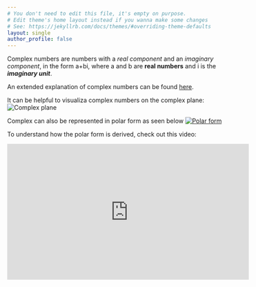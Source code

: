 ```yaml
---
# You don't need to edit this file, it's empty on purpose.
# Edit theme's home layout instead if you wanna make some changes
# See: https://jekyllrb.com/docs/themes/#overriding-theme-defaults
layout: single
author_profile: false
---
```


Complex numbers are numbers with a *real component* and an *imaginary component*, in the form a+bi, where a and b are **real numbers** and i is the ***imaginary unit***.

An extended explanation of complex numbers can be found [here](https://en.wikipedia.org/wiki/Complex_number).

It can be helpful to visualiza complex numbers on the complex plane:
![Complex plane](https://upload.wikimedia.org/wikipedia/commons/5/57/90-Degree_Rotations_in_the_Complex_Plane.png)

Complex can also be represented in polar form as seen below
[![Polar form](https://www.songho.ca/math/euler/files/euler17.png)](https://www.songho.ca/math/euler/euler.html)

To understand how the polar form is derived, check out this video:
<iframe width="560" height="315" src="https://www.youtube.com/embed/lFT2hwsCMls?si=JOl8VpLVjfM1kp1n" title="YouTube video player" frameborder="0" allow="accelerometer; autoplay; clipboard-write; encrypted-media; gyroscope; picture-in-picture; web-share" referrerpolicy="strict-origin-when-cross-origin" allowfullscreen></iframe>
